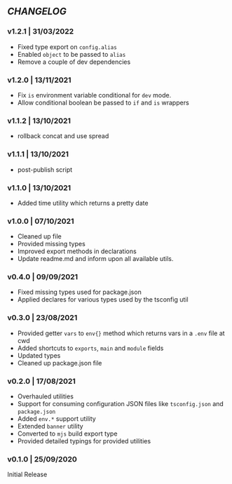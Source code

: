 ## _CHANGELOG_

### v1.2.1 | 31/03/2022

- Fixed type export on `config.alias`
- Enabled `object` to be passed to `alias`
- Remove a couple of dev dependencies

### v1.2.0 | 13/11/2021

- Fix `is` environment variable conditional for `dev` mode.
- Allow conditional boolean be passed to `if` and `is` wrappers

### v1.1.2 | 13/10/2021

- rollback concat and use spread

### v1.1.1 | 13/10/2021

- post-publish script

### v1.1.0 | 13/10/2021

- Added time utility which returns a pretty date

### v1.0.0 | 07/10/2021

- Cleaned up file
- Provided missing types
- Improved export methods in declarations
- Update readme.md and inform upon all available utils.

### v0.4.0 | 09/09/2021

- Fixed missing types used for package.json
- Applied declares for various types used by the tsconfig util

### v0.3.0 | 23/08/2021

- Provided getter `vars` to `env{}` method which returns vars in a `.env` file at cwd
- Added shortcuts to `exports`, `main` and `module` fields
- Updated types
- Cleaned up package.json file

### v0.2.0 | 17/08/2021

- Overhauled utilities
- Support for consuming configuration JSON files like `tsconfig.json` and `package.json`
- Added `env.*` support utility
- Extended `banner` utility
- Converted to `mjs` build export type
- Provided detailed typings for provided utilities

### v0.1.0 | 25/09/2020

Initial Release
